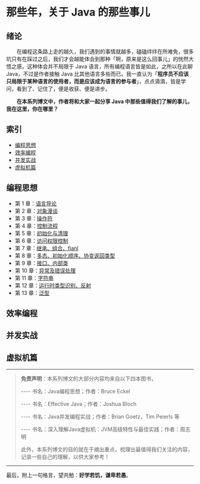 # 那些年，关于 Java 的那些事儿

## 绪论

　　在编程这条路上走的越久，我们遇到的事情就越多，磕磕绊绊在所难免，很多坑只有在踩过之后，我们才会越能体会到那种「啊，原来是这么回事儿」的恍然大悟之感，这种体会并不局限于 Java 语言，所有编程语言皆是如此，之所以在此聊 Java，不过是作者接触 Java 比其他语言多些而已。我一直认为「**程序员不应该只局限于某种语言的使用者，而是应该成为语言的参与者**」，点点滴滴，皆是学问，看到了、记住了，便是收获、便是进步。

　　**在本系列博文中，作者将和大家一起分享 Java 中那些值得我们了解的事儿，我在这里，你在哪里？**


## 索引

- [编程思想](#编程思想)
- [效率编程](#效率编程)
- [并发实战](#并发实战)
- [虚拟机篇](#虚拟机篇)

## 编程思想

- 第 1 章：[语言导论](https://github.com/guobinhit/java-skills/blob/master/articles/programming-thought/language-guide.md)
- 第 2 章：[对象漫谈](https://github.com/guobinhit/java-skills/blob/master/articles/programming-thought/object-ramble.md)
- 第 3 章：[操作符](https://github.com/guobinhit/java-skills/blob/master/articles/programming-thought/operator.md)
- 第 4 章：[控制流程](https://github.com/guobinhit/java-skills/blob/master/articles/programming-thought/control-process.md)
- 第 5 章：[初始化与清理](https://github.com/guobinhit/java-skills/blob/master/articles/programming-thought/initial-and-clean.md)
- 第 6 章：[访问权限控制](https://github.com/guobinhit/java-skills/blob/master/articles/programming-thought/access-rights.md)
- 第 7 章：[继承、组合、fianl](https://github.com/guobinhit/java-skills/blob/master/articles/programming-thought/reuse-class.md)
- 第 8 章：[多态、初始化顺序、协变返回类型](https://github.com/guobinhit/java-skills/blob/master/articles/programming-thought/polymorphic.md)
- 第 9 章：[接口、内部类](https://github.com/guobinhit/java-skills/blob/master/articles/programming-thought/interface-innerclass.md)
- 第 10 章：[异常及错误处理](https://github.com/guobinhit/java-skills/blob/master/articles/programming-thought/handle-exception.md)
- 第 11 章：[字符串](https://github.com/guobinhit/java-skills/blob/master/articles/programming-thought/string.md)
- 第 12 章：[运行时类型识别、反射](https://github.com/guobinhit/java-skills/blob/master/articles/programming-thought/rtti-and-reflect.md)
- 第 13 章：[泛型](https://github.com/guobinhit/java-skills/blob/master/articles/programming-thought/generic-paradigm.md)

## 效率编程


## 并发实战


## 虚拟机篇


----------

> **免责声明**：本系列博文的大部分内容均来自以下四本图书，
>
> ---- 书名：Java编程思想；作者：Bruce Eckel
>
> ---- 书名：Effective Java；作者：Joshua Bloch
>
> ---- 书名：Java并发编程实战；作者：Brian Goetz，Tim Peierls 等
>
> ---- 书名：深入理解Java虚拟机：JVM高级特性与最佳实践；作者：周志明
> 
> 此外，本系列博文的目的就在于摘出重点，梳理出最值得我们关注的内容，记录一些自己的理解，以供大家参考！

----------

最后，附上一句格言，望共勉：**好学若饥，谦卑若愚**。
